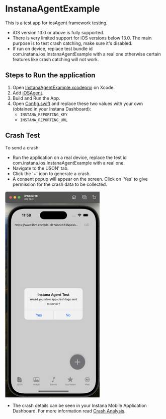 # InstanaAgentExample

This is a test app for iosAgent framework testing.

- iOS version 13.0 or above is fully supported.
- There is very limited support for iOS versions below 13.0. The main purpose is to test crash catching, make sure it's disabled.
- If run on device, replace test bundle id com.instana.ios.InstanaAgentExample with a real one otherwise certain features like crash catching will not work.

## Steps to Run the application

1. Open [InstanaAgentExample.xcodeproj](../InstanaAgentExample.xcodeproj/) on Xcode. 
2. Add [iOSAgent](https://www.ibm.com/docs/en/instana-observability/1.0.286?topic=instana-monitoring-mobile-applications#ios).
3. Build and Run the App.
4. Open [Config.swift](./Config.swift) and replace these two values with your own (obtained in your Instana Dashboard): 
    -  `INSTANA_REPORTING_KEY`
    - `INSTANA_REPORTING_URL`

## Crash Test

To send a crash:
- Run the application on a real device, replace the test id com.instana.ios.InstanaAgentExample with a real one.
- Navigate to the 'JSON' tab. 
- Click the '+' icon to generate a crash.
- A consent popup will appear on the screen. Click on 'Yes' to give permission for the crash data to be collected. 

<img src="../images/crashIOS.png" alt="Instana iOS Agent example" width="300">

- The crash details can be seen in your Instana Mobile Application Dashboard. For more information read [Crash Analysis](https://www.ibm.com/docs/en/instana-observability/1.0.288?topic=applications-crash-analysis).